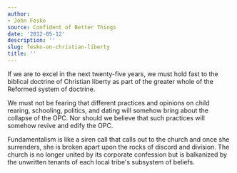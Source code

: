 ```yaml
---
author:
- John Fesko
source: Confident of Better Things
date: '2012-05-12'
description: ''
slug: fesko-on-christian-liberty
title: ''
---
```

If we are to excel in the next twenty-five years, we must hold fast to the biblical doctrine of Christian liberty as part of the greater whole of the Reformed system of doctrine.

We must not be fearing that different practices and opinions on child rearing, schooling, politics, and dating will somehow bring about the collapse of the OPC. Nor should we believe that such practices will somehow revive and edify the OPC.

Fundamentalism is like a siren call that calls out to the church and once she surrenders, she is broken apart upon the rocks of discord and division. The church is no longer united by its corporate confession but is balkanized by the unwritten tenants of each local tribe's subsystem of beliefs.



